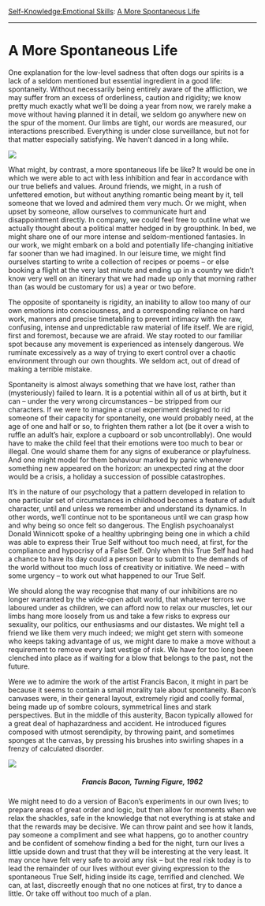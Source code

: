 [Self-Knowledge:](https://www.theschooloflife.com/thebookoflife/category/self-knowledge/)[Emotional Skills](https://www.theschooloflife.com/thebookoflife/category/self-knowledge/emotional-skills/): [A More Spontaneous Life](https://www.theschooloflife.com/thebookoflife/a-more-spontaneous-life/)

* * *

# A More Spontaneous Life

One explanation for the low-level sadness that often dogs our spirits is a lack of a seldom mentioned but essential ingredient in a good life: spontaneity. Without necessarily being entirely aware of the affliction, we may suffer from an excess of orderliness, caution and rigidity; we know pretty much exactly what we’ll be doing a year from now, we rarely make a move without having planned it in detail, we seldom go anywhere new on the spur of the moment. Our limbs are tight, our words are measured, our interactions prescribed. Everything is under close surveillance, but not for that matter especially satisfying. We haven’t danced in a long while.

![](https://www.theschooloflife.com/thebookoflife/wp-content/uploads/2019/05/Untitled-226x300.jpg)

What might, by contrast, a more spontaneous life be like? It would be one in which we were able to act with less inhibition and fear in accordance with our true beliefs and values. Around friends, we might, in a rush of unfettered emotion, but without anything romantic being meant by it, tell someone that we loved and admired them very much. Or we might, when upset by someone, allow ourselves to communicate hurt and disappointment directly. In company, we could feel free to outline what we actually thought about a political matter hedged in by groupthink. In bed, we might share one of our more intense and seldom-mentioned fantasies. In our work, we might embark on a bold and potentially life-changing initiative far sooner than we had imagined. In our leisure time, we might find ourselves starting to write a collection of recipes or poems – or else booking a flight at the very last minute and ending up in a country we didn’t know very well on an itinerary that we had made up only that morning rather than (as would be customary for us) a year or two before.

The opposite of spontaneity is rigidity, an inability to allow too many of our own emotions into consciousness, and a corresponding reliance on hard work, manners and precise timetabling to prevent intimacy with the raw, confusing, intense and unpredictable raw material of life itself. We are rigid, first and foremost, because we are afraid. We stay rooted to our familiar spot because any movement is experienced as intensely dangerous. We ruminate excessively as a way of trying to exert control over a chaotic environment through our own thoughts. We seldom act, out of dread of making a terrible mistake.

Spontaneity is almost always something that we have lost, rather than (mysteriously) failed to learn. It is a potential within all of us at birth, but it can – under the very wrong circumstances – be stripped from our characters. If we were to imagine a cruel experiment designed to rid someone of their capacity for spontaneity, one would probably need, at the age of one and half or so, to frighten them rather a lot (be it over a wish to ruffle an adult’s hair, explore a cupboard or sob uncontrollably). One would have to make the child feel that their emotions were too much to bear or illegal. One would shame them for any signs of exuberance or playfulness. And one might model for them behaviour marked by panic whenever something new appeared on the horizon: an unexpected ring at the door would be a crisis, a holiday a succession of possible catastrophes.

It’s in the nature of our psychology that a pattern developed in relation to one particular set of circumstances in childhood becomes a feature of adult character, until and unless we remember and understand its dynamics. In other words, we’ll continue not to be spontaneous until we can grasp how and why being so once felt so dangerous. The English psychoanalyst Donald Winnicott spoke of a healthy upbringing being one in which a child was able to express their True Self without too much need, at first, for the compliance and hypocrisy of a False Self. Only when this True Self had had a chance to have its day could a person bear to submit to the demands of the world without too much loss of creativity or initiative. We need – with some urgency – to work out what happened to our True Self.

We should along the way recognise that many of our inhibitions are no longer warranted by the wide-open adult world, that whatever terrors we laboured under as children, we can afford now to relax our muscles, let our limbs hang more loosely from us and take a few risks to express our sexuality, our politics, our enthusiasms and our distastes. We might tell a friend we like them very much indeed; we might get stern with someone who keeps taking advantage of us, we might dare to make a move without a requirement to remove every last vestige of risk. We have for too long been clenched into place as if waiting for a blow that belongs to the past, not the future.

Were we to admire the work of the artist Francis Bacon, it might in part be because it seems to contain a small morality tale about spontaneity. Bacon’s canvases were, in their general layout, extremely rigid and coolly formal, being made up of sombre colours, symmetrical lines and stark perspectives. But in the middle of this austerity, Bacon typically allowed for a great deal of haphazardness and accident. He introduced figures composed with utmost serendipity, by throwing paint, and sometimes sponges at the canvas, by pressing his brushes into swirling shapes in a frenzy of calculated disorder.

![](https://www.theschooloflife.com/thebookoflife/wp-content/uploads/2019/05/Bacon-218x300.jpg)

##### &nbsp; &nbsp; &nbsp; &nbsp; &nbsp; &nbsp; &nbsp; &nbsp; &nbsp; &nbsp; &nbsp; &nbsp; &nbsp; &nbsp; &nbsp; &nbsp; &nbsp; &nbsp; &nbsp; &nbsp; &nbsp; &nbsp; &nbsp;Francis Bacon, Turning Figure, 1962

We might need to do a version of Bacon’s experiments in our own lives; to prepare areas of great order and logic, but then allow for moments when we relax the shackles, safe in the knowledge that not everything is at stake and that the rewards may be decisive. We can throw paint and see how it lands, pay someone a compliment and see what happens, go to another country and be confident of somehow finding a bed for the night, turn our lives a little upside down and trust that they will be interesting at the very least. It may once have felt very safe to avoid any risk – but the real risk today is to lead the remainder of our lives without ever giving expression to the spontaneous True Self, hiding inside its cage, terrified and clenched. We can, at last, discreetly enough that no one notices at first, try to dance a little. Or take off without too much of a plan.
